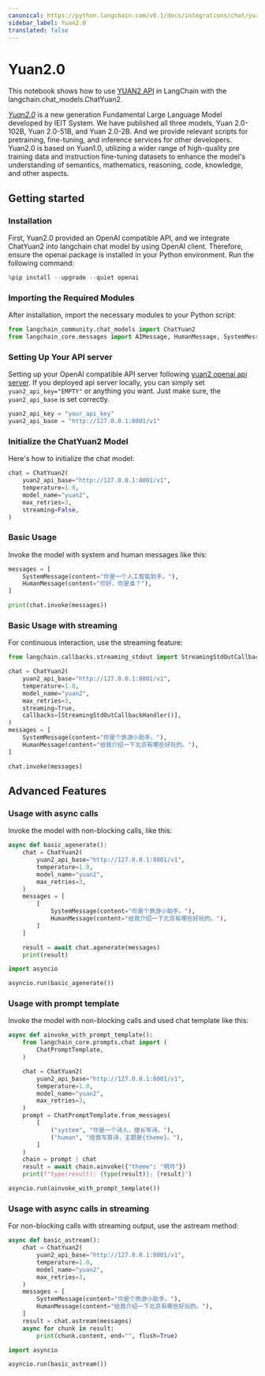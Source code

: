 ```yaml
---
canonical: https://python.langchain.com/v0.1/docs/integrations/chat/yuan2
sidebar_label: Yuan2.0
translated: false
---
```


# Yuan2.0

This notebook shows how to use [YUAN2 API](https://github.com/IEIT-Yuan/Yuan-2.0/blob/main/docs/inference_server.md) in LangChain with the langchain.chat_models.ChatYuan2.

[*Yuan2.0*](https://github.com/IEIT-Yuan/Yuan-2.0/blob/main/README-EN.md) is a new generation Fundamental Large Language Model developed by IEIT System. We have published all three models, Yuan 2.0-102B, Yuan 2.0-51B, and Yuan 2.0-2B. And we provide relevant scripts for pretraining, fine-tuning, and inference services for other developers. Yuan2.0 is based on Yuan1.0, utilizing a wider range of high-quality pre training data and instruction fine-tuning datasets to enhance the model's understanding of semantics, mathematics, reasoning, code, knowledge, and other aspects.

## Getting started

### Installation

First, Yuan2.0 provided an OpenAI compatible API, and we integrate ChatYuan2 into langchain chat model by using OpenAI client.
Therefore, ensure the openai package is installed in your Python environment. Run the following command:

```python
%pip install --upgrade --quiet openai
```

### Importing the Required Modules

After installation, import the necessary modules to your Python script:

```python
from langchain_community.chat_models import ChatYuan2
from langchain_core.messages import AIMessage, HumanMessage, SystemMessage
```

### Setting Up Your API server

Setting up your OpenAI compatible API server following [yuan2 openai api server](https://github.com/IEIT-Yuan/Yuan-2.0/blob/main/docs/Yuan2_fastchat.md).
If you deployed api server locally, you can simply set `yuan2_api_key="EMPTY"` or anything you want.
Just make sure, the `yuan2_api_base` is set correctly.

```python
yuan2_api_key = "your_api_key"
yuan2_api_base = "http://127.0.0.1:8001/v1"
```

### Initialize the ChatYuan2 Model

Here's how to initialize the chat model:

```python
chat = ChatYuan2(
    yuan2_api_base="http://127.0.0.1:8001/v1",
    temperature=1.0,
    model_name="yuan2",
    max_retries=3,
    streaming=False,
)
```

### Basic Usage

Invoke the model with system and human messages like this:

```python
messages = [
    SystemMessage(content="你是一个人工智能助手。"),
    HumanMessage(content="你好，你是谁？"),
]
```

```python
print(chat.invoke(messages))
```

### Basic Usage with streaming

For continuous interaction, use the streaming feature:

```python
from langchain.callbacks.streaming_stdout import StreamingStdOutCallbackHandler

chat = ChatYuan2(
    yuan2_api_base="http://127.0.0.1:8001/v1",
    temperature=1.0,
    model_name="yuan2",
    max_retries=3,
    streaming=True,
    callbacks=[StreamingStdOutCallbackHandler()],
)
messages = [
    SystemMessage(content="你是个旅游小助手。"),
    HumanMessage(content="给我介绍一下北京有哪些好玩的。"),
]
```

```python
chat.invoke(messages)
```

## Advanced Features

### Usage with async calls

Invoke the model with non-blocking calls, like this:

```python
async def basic_agenerate():
    chat = ChatYuan2(
        yuan2_api_base="http://127.0.0.1:8001/v1",
        temperature=1.0,
        model_name="yuan2",
        max_retries=3,
    )
    messages = [
        [
            SystemMessage(content="你是个旅游小助手。"),
            HumanMessage(content="给我介绍一下北京有哪些好玩的。"),
        ]
    ]

    result = await chat.agenerate(messages)
    print(result)
```

```python
import asyncio

asyncio.run(basic_agenerate())
```

### Usage with prompt template

Invoke the model with non-blocking calls and used chat template like this:

```python
async def ainvoke_with_prompt_template():
    from langchain_core.prompts.chat import (
        ChatPromptTemplate,
    )

    chat = ChatYuan2(
        yuan2_api_base="http://127.0.0.1:8001/v1",
        temperature=1.0,
        model_name="yuan2",
        max_retries=3,
    )
    prompt = ChatPromptTemplate.from_messages(
        [
            ("system", "你是一个诗人，擅长写诗。"),
            ("human", "给我写首诗，主题是{theme}。"),
        ]
    )
    chain = prompt | chat
    result = await chain.ainvoke({"theme": "明月"})
    print(f"type(result): {type(result)}; {result}")
```

```python
asyncio.run(ainvoke_with_prompt_template())
```

### Usage with async calls in streaming

For non-blocking calls with streaming output, use the astream method:

```python
async def basic_astream():
    chat = ChatYuan2(
        yuan2_api_base="http://127.0.0.1:8001/v1",
        temperature=1.0,
        model_name="yuan2",
        max_retries=3,
    )
    messages = [
        SystemMessage(content="你是个旅游小助手。"),
        HumanMessage(content="给我介绍一下北京有哪些好玩的。"),
    ]
    result = chat.astream(messages)
    async for chunk in result:
        print(chunk.content, end="", flush=True)
```

```python
import asyncio

asyncio.run(basic_astream())
```